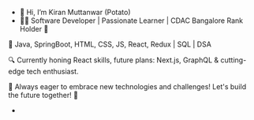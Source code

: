 - 👋 Hi, I’m Kiran Muttanwar (Potato)
- 👨‍💻   Software Developer | Passionate Learner | CDAC Bangalore Rank Holder 🥇

🚀 Java, SpringBoot, HTML, CSS, JS, React, Redux | SQL | DSA

🔍 Currently honing React skills, future plans: Next.js, GraphQL & cutting-edge tech enthusiast.

🌱 Always eager to embrace new technologies and challenges! Let's build the future together! 🚀

-

<!---
kiranM8497/kiranM8497 is a ✨ special ✨ repository because its `README.md` (this file) appears on your GitHub profile.
You can click the Preview link to take a look at your changes.
--->
